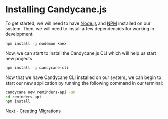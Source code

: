 # Installing Candycane.js

To get started, we will need to have [Node.js](https://nodejs.org/en/) and [NPM](https://www.npmjs.com/) installed on our system.
Then, we will need to install a few dependencies for working in development:

```bash
npm install -g nodemon knex
```

Now, we can start to install the Candycane.js CLI which will help us start new projects

```bash
npm install -g candycane-cli
```

Now that we have Candycane CLI installed on our system, we can begin to start our new application by running the following command in our terminal:

```bash
candycane new reminders-api -sn
cd reminders-api
npm install
```

[Next - Creating Migrations](./database-migrations.md)
